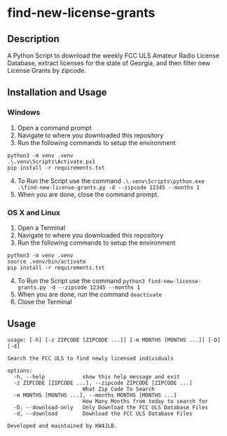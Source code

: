 # find-new-license-grants

## Description
A Python Script to download the weekly FCC ULS Amateur Radio License Database, extract licenses for the state of Georgia, and then filter new License Grants by zipcode. 

## Installation and Usage

### Windows

1. Open a command prompt
2. Navigate to where you downloaded this repository
3. Run the following commands to setup the environment
```
python3 -m venv .venv
.\.venv\Scripts\Activate.ps1
pip install -r requirements.txt
```
4. To Run the Script use the command `.\.venv\Scripts\python.exe .\find-new-license-grants.py -d --zipcode 12345 --months 1`
5. When you are done, close the command prompt. 

### OS X and Linux
1. Open a Terminal
2. Navigate to where you downloaded this repository
3. Run the following commands to setup the environment
```
python3 -m venv .venv
source .venv/bin/activate
pip install -r requirements.txt
```
4. To Run the Script use the command `python3 find-new-license-grants.py -d --zipcode 12345 --months 1`
5. When you are done, run the command `deactivate`
6. Close the Terminal

## Usage

```
usage: [-h] [-z ZIPCODE [ZIPCODE ...]] [-m MONTHS [MONTHS ...]] [-D] [-d]

Search the FCC ULS to find newly licensed individuals

options:
  -h, --help            show this help message and exit
  -z ZIPCODE [ZIPCODE ...], --zipcode ZIPCODE [ZIPCODE ...]
                        What Zip Code To Search
  -m MONTHS [MONTHS ...], --months MONTHS [MONTHS ...]
                        How Many Months from today to search for
  -D, --download-only   Only Download the FCC ULS Database Files
  -d, --download        Download the FCC ULS Database Files

Developed and maintained by KW4JLB.
```
